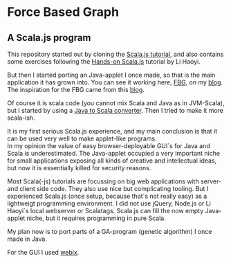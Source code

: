 # Force Based Graph
## A Scala.js program

This repository started out by cloning the [Scala.js tutorial](http://www.scala-js.org/doc/tutorial.html), and also contains some exercises following the [Hands-on Scala.js](http://www.lihaoyi.com/hands-on-scala-js/) tutorial by Li Haoyi.

But then I started porting an Java-applet I once made, so that is the main application it has grown into. You can see it working here, [FBG](http://hansdejong.github.io/statics/fbg/fbg.html), on my [blog](http://hansdejong.github.io/).<br>
The inspiration for the FBG came from this [blog](http://blog.ivank.net/force-based-graph-drawing-in-as3.html).


Of course it is scala code (you cannot mix Scala and Java as in JVM-Scala), but I  started by using a [Java to Scala converter](http://javatoscala.com/). Then I tried to make it more scala-ish.

It is my first serious Scala.js experience, and my main conclusion is that it can be used very well to make applet-like programs.<br>
In my opinion the value of easy browser-deployable GUI´s for Java and Scala is underestimated. The Java-applet occupied a very important niche for small applications exposing all kinds of creative and intellectual ideas, but now it is essentially killed for security reasons.

Most Scala(-js) tutorials are focussing on big web applications with server- and client side code. They also use nice but complicating tooling. But I experienced Scala.js (once setup, because that´s not really easy) as a lightweigt programming environment. I did not use jQuery, Node.js or Li Haoyi´s local webserver or Scalatags. Scala.js can fill the now empty Java-applet niche, but it requires programming in pure Scala.

My plan now is to port parts of a GA-program (genetic algorithm) I once made in Java.



For the GUI I used [webix](https://webix.com/tutorials/).
